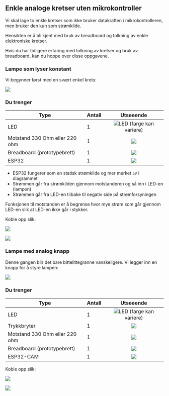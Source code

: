 ## Enkle analoge kretser uten mikrokontroller

Vi skal lage to enkle kretser som ikke bruker datakraften i mikrokontrolleren, men bruker den kun som strømkilde.

Hensikten er å bli kjent med bruk av breadboard og tolkning av enkle elektroniske kretser.

Hvis du har tidligere erfaring med tolkning av kretser og bruk av breadboard, kan du hoppe over disse oppgavene.

### Lampe som lyser konstant

Vi begynner først med en svært enkel krets:

![](./lyserkonstant/5V_Lampe.png)

### Du trenger

| Type          | Antall           |  Utseeende |
| ------------- | :------------- | :----: |
| LED           | 1    |  ![LED](../img/led.png) (farge kan variere)
| Motstand 330 Ohm eller 220 ohm | 1 |  ![](../img/330ohm.png) 	
| Breadboard (prototypebrett)	| 1 | ![](../img/bb.png)
| ESP32 | 1 | ![](../img/esp32-devkit.jpeg)

* ESP32 fungerer som en statisk strømkilde og mer merket ```5V``` i diagrammet
* Strømmen går fra strømkilden gjennom motstanderen og så inn i LED-en (lampen)
* Strømmen går fra LED-en tilbake til negativ side på strømforsyningen

Funksjonen til motstanden er å begrense hvor mye strøm som går gjennom LED-en slik at LED-en ikke går i stykker.

Koble opp slik:

![](./lyserkonstant/5V_Lampe_bb.png)

![](./lyserkonstant/5V_Lampe_photo.png)

### Lampe med analog knapp

Denne gangen blir det bare bittelittegranne vanskeligere. Vi legger inn en knapp for å styre lampen:

![](./analogknapp/analog_knapp.png)


### Du trenger

| Type          | Antall           |  Utseeende |
| ------------- | :------------- | :----: |
| LED           | 1    |  ![LED](../img/led.png) (farge kan variere)
| Trykkbryter	| 1	   |    ![](../img/button.png)
| Motstand 330 Ohm eller 220 ohm | 1 |  ![](../img/330ohm.png) 	
| Breadboard (prototypebrett)	| 1 | ![](../img/bb.png)
| ESP32-CAM | 1 | ![](../img/esp32cam_small.png)


Koble opp slik:

![](./analogknapp/analog_knapp_bb.png)

![](./analogknapp/analog_knapp_bilde.png)
